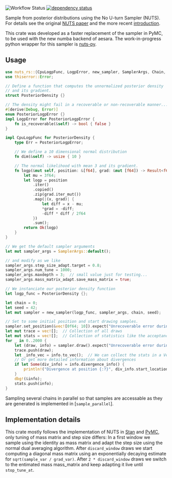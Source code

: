 ![Workflow Status](https://github.com/aseyboldt/nuts-rs/actions/workflows/test.yml/badge.svg)
[![dependency status](https://deps.rs/repo/github/aseyboldt/nuts-rs/status.svg)](https://deps.rs/repo/github/aseyboldt/nuts-rs)

<!-- cargo-rdme start -->

Sample from posterior distributions using the No U-turn Sampler (NUTS).
For details see the original [NUTS paper](https://arxiv.org/abs/1111.4246)
and the more recent [introduction](https://arxiv.org/abs/1701.02434).

This crate was developed as a faster replacement of the sampler in PyMC,
to be used with the new numba backend of aesara. The work-in-progress
python wrapper for this sampler is [nuts-py](https://github.com/aseyboldt/nuts-py).

## Usage

```rust
use nuts_rs::{CpuLogpFunc, LogpError, new_sampler, SamplerArgs, Chain, SampleStats};
use thiserror::Error;

// Define a function that computes the unnormalized posterior density
// and its gradient.
struct PosteriorDensity {}

// The density might fail in a recoverable or non-recoverable manner...
#[derive(Debug, Error)]
enum PosteriorLogpError {}
impl LogpError for PosteriorLogpError {
    fn is_recoverable(&self) -> bool { false }
}

impl CpuLogpFunc for PosteriorDensity {
    type Err = PosteriorLogpError;

    // We define a 10 dimensional normal distribution
    fn dim(&self) -> usize { 10 }

    // The normal likelihood with mean 3 and its gradient.
    fn logp(&mut self, position: &[f64], grad: &mut [f64]) -> Result<f64, Self::Err> {
        let mu = 3f64;
        let logp = position
            .iter()
            .copied()
            .zip(grad.iter_mut())
            .map(|(x, grad)| {
                let diff = x - mu;
                *grad = -diff;
                -diff * diff / 2f64
            })
            .sum();
        return Ok(logp)
    }
}

// We get the default sampler arguments
let mut sampler_args = SamplerArgs::default();

// and modify as we like
sampler_args.step_size_adapt.target = 0.8;
sampler_args.num_tune = 1000;
sampler_args.maxdepth = 3;  // small value just for testing...
sampler_args.mass_matrix_adapt.save_mass_matrix = true;

// We instanciate our posterior density function
let logp_func = PosteriorDensity {};

let chain = 0;
let seed = 42;
let mut sampler = new_sampler(logp_func, sampler_args, chain, seed);

// Set to some initial position and start drawing samples.
sampler.set_position(&vec![0f64; 10]).expect("Unrecoverable error during init");
let mut trace = vec![];  // Collection of all draws
let mut stats = vec![];  // Collection of statistics like the acceptance rate for each draw
for _ in 0..2000 {
    let (draw, info) = sampler.draw().expect("Unrecoverable error during sampling");
    trace.push(draw);
    let _info_vec = info.to_vec();  // We can collect the stats in a Vec
    // Or get more detailed information about divergences
    if let Some(div_info) = info.divergence_info() {
        println!("Divergence at position {:?}", div_info.start_location());
    }
    dbg!(&info);
    stats.push(info);
}
```

Sampling several chains in parallel so that samples are accessable as they are generated
is implemented in [`sample_parallel`].

## Implementation details

This crate mostly follows the implementation of NUTS in [Stan](https://mc-stan.org) and
[PyMC](https://docs.pymc.io/en/v3/), only tuning of mass matrix and step size differs:
In a first window we sample using the identity as mass matrix and adapt the
step size using the normal dual averaging algorithm.
After `discard_window` draws we start computing a diagonal mass matrix using
an exponentially decaying estimate for `sqrt(sample_var / grad_var)`.
After `2 * discard_window` draws we switch to the entimated mass mass_matrix
and keep adapting it live until `stop_tune_at`.

<!-- cargo-rdme end -->

